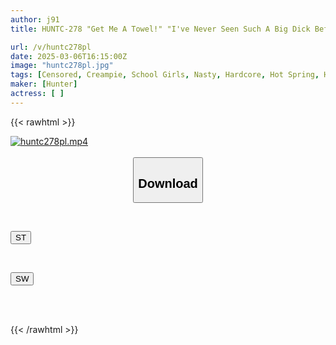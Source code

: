 ```yaml
---
author: j91
title: HUNTC-278 "Get Me A Towel!" "I've Never Seen Such A Big Dick Before!" I Transferred To A School That Was An All-girls School Until Last Year, And Of Course The School Trip Was All Girls! When I Got In The Bath...

url: /v/huntc278pl
date: 2025-03-06T16:15:00Z
image: "huntc278pl.jpg"
tags: [Censored, Creampie, School Girls, Nasty, Hardcore, Hot Spring, Huge Cock	]
maker: [Hunter]
actress: [ ]
---
```



{{< rawhtml >}}

<div class="video" data-videoid="pVxgKBmzzqFx1m">
    <a href="javascript:;">
        <img src="/v/huntc278pl/huntc278pl.jpg" width="WIDTH" height="HEIGHT" alt="huntc278pl.mp4" loading="lazy">
    </a>
</div>

<script type="text/javascript" src="https://j91.asia/asset/on-demand-st.js"></script>

<br>
  <link rel="stylesheet" href="https://j91.asia/asset/bs5.css">
  
  <center>
  <button class="btn btn-primary" type="button" data-bs-toggle="collapse" data-bs-target=".multi-collapse" aria-expanded="false" aria-controls="multiCollapseExample1 multiCollapseExample2"><h2>Download</h2></button></center>
</p>
<div class="row">
  <div class="col">
    <div class="collapse multi-collapse" id="multiCollapseExample1">
      <div class="card card-body">
	      	      <br>
<div class="buttons">  
<p><a href="/v/huntc278pl/st.html" target="_blank"><button class="btn-hover color-3"><i class="fa fa-download"></i> ST</button></a></p></div>
    </div>
  </div>
</div>
  <div class="col">
    <div class="collapse multi-collapse" id="multiCollapseExample2">
      <div class="card card-body">
	      <br>
<div class="buttons">
<p><a href="/v/huntc278pl/sw.html" target="_blank"><button class="btn-hover color-2"><i class="fa fa-download"></i> SW</button></a></p></div>
<br><br>
      </div>
    </div>
  </div>
</div>

{{< /rawhtml >}}